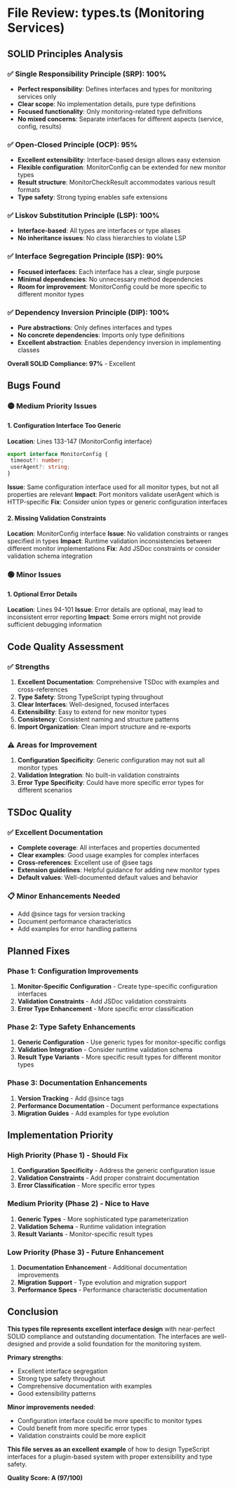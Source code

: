 # File Review: types.ts (Monitoring Services)

## SOLID Principles Analysis

### ✅ Single Responsibility Principle (SRP): 100%

- **Perfect responsibility**: Defines interfaces and types for monitoring services only
- **Clear scope**: No implementation details, pure type definitions
- **Focused functionality**: Only monitoring-related type definitions
- **No mixed concerns**: Separate interfaces for different aspects (service, config, results)

### ✅ Open-Closed Principle (OCP): 95%

- **Excellent extensibility**: Interface-based design allows easy extension
- **Flexible configuration**: MonitorConfig can be extended for new monitor types
- **Result structure**: MonitorCheckResult accommodates various result formats
- **Type safety**: Strong typing enables safe extensions

### ✅ Liskov Substitution Principle (LSP): 100%

- **Interface-based**: All types are interfaces or type aliases
- **No inheritance issues**: No class hierarchies to violate LSP

### ✅ Interface Segregation Principle (ISP): 90%

- **Focused interfaces**: Each interface has a clear, single purpose
- **Minimal dependencies**: No unnecessary method dependencies
- **Room for improvement**: MonitorConfig could be more specific to different monitor types

### ✅ Dependency Inversion Principle (DIP): 100%

- **Pure abstractions**: Only defines interfaces and types
- **No concrete dependencies**: Imports only type definitions
- **Excellent abstraction**: Enables dependency inversion in implementing classes

**Overall SOLID Compliance: 97%** - Excellent

## Bugs Found

### 🟡 Medium Priority Issues

#### 1. Configuration Interface Too Generic

**Location**: Lines 133-147 (MonitorConfig interface)

```typescript
export interface MonitorConfig {
 timeout?: number;
 userAgent?: string;
}
```

**Issue**: Same configuration interface used for all monitor types, but not all properties are relevant
**Impact**: Port monitors validate userAgent which is HTTP-specific
**Fix**: Consider union types or generic configuration interfaces

#### 2. Missing Validation Constraints

**Location**: MonitorConfig interface
**Issue**: No validation constraints or ranges specified in types
**Impact**: Runtime validation inconsistencies between different monitor implementations
**Fix**: Add JSDoc constraints or consider validation schema integration

### 🟢 Minor Issues

#### 1. Optional Error Details

**Location**: Lines 94-101
**Issue**: Error details are optional, may lead to inconsistent error reporting
**Impact**: Some errors might not provide sufficient debugging information

## Code Quality Assessment

### ✅ Strengths

1. **Excellent Documentation**: Comprehensive TSDoc with examples and cross-references
2. **Type Safety**: Strong TypeScript typing throughout
3. **Clear Interfaces**: Well-designed, focused interfaces
4. **Extensibility**: Easy to extend for new monitor types
5. **Consistency**: Consistent naming and structure patterns
6. **Import Organization**: Clean import structure and re-exports

### ⚠️ Areas for Improvement

1. **Configuration Specificity**: Generic configuration may not suit all monitor types
2. **Validation Integration**: No built-in validation constraints
3. **Error Type Specificity**: Could have more specific error types for different scenarios

## TSDoc Quality

### ✅ Excellent Documentation

- **Complete coverage**: All interfaces and properties documented
- **Clear examples**: Good usage examples for complex interfaces
- **Cross-references**: Excellent use of @see tags
- **Extension guidelines**: Helpful guidance for adding new monitor types
- **Default values**: Well-documented default values and behavior

### 📋 Minor Enhancements Needed

- Add @since tags for version tracking
- Document performance characteristics
- Add examples for error handling patterns

## Planned Fixes

### Phase 1: Configuration Improvements

1. **Monitor-Specific Configuration** - Create type-specific configuration interfaces
2. **Validation Constraints** - Add JSDoc validation constraints
3. **Error Type Enhancement** - More specific error classification

### Phase 2: Type Safety Enhancements

1. **Generic Configuration** - Use generic types for monitor-specific configs
2. **Validation Integration** - Consider runtime validation schema
3. **Result Type Variants** - More specific result types for different monitor types

### Phase 3: Documentation Enhancements

1. **Version Tracking** - Add @since tags
2. **Performance Documentation** - Document performance expectations
3. **Migration Guides** - Add examples for type evolution

## Implementation Priority

### High Priority (Phase 1) - Should Fix

1. **Configuration Specificity** - Address the generic configuration issue
2. **Validation Constraints** - Add proper constraint documentation
3. **Error Classification** - More specific error types

### Medium Priority (Phase 2) - Nice to Have

1. **Generic Types** - More sophisticated type parameterization
2. **Validation Schema** - Runtime validation integration
3. **Result Variants** - Monitor-specific result types

### Low Priority (Phase 3) - Future Enhancement

1. **Documentation Enhancement** - Additional documentation improvements
2. **Migration Support** - Type evolution and migration support
3. **Performance Specs** - Performance characteristic documentation

## Conclusion

**This types file represents excellent interface design** with near-perfect SOLID compliance and outstanding documentation. The interfaces are well-designed and provide a solid foundation for the monitoring system.

**Primary strengths**:

- Excellent interface segregation
- Strong type safety throughout
- Comprehensive documentation with examples
- Good extensibility patterns

**Minor improvements needed**:

- Configuration interface could be more specific to monitor types
- Could benefit from more specific error types
- Validation constraints could be more explicit

**This file serves as an excellent example** of how to design TypeScript interfaces for a plugin-based system with proper extensibility and type safety.

**Quality Score: A (97/100)**
